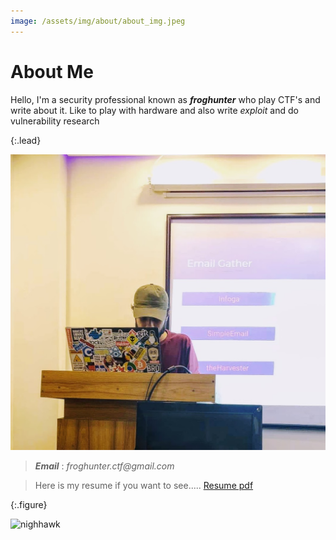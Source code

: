 ```yaml
---
image: /assets/img/about/about_img.jpeg
---
```


# About Me

Hello, I'm a security professional known as ***froghunter*** who play CTF's and write about it. Like to play with hardware and also write *exploit* and do vulnerability research 


{:.lead}

![Screenshot](/assets/img/about/about_img.jpeg)


  > ***Email*** : _froghunter.ctf@gmail.com_
  

 > Here is my resume if you want to see..... [Resume pdf][download]
 
 
[download]: https://dev-frog.github.io/blog/assets/Resume.pdf

{:.figure}




![nighhawk](https://i.ibb.co/L1zjzrc/from222.png)



